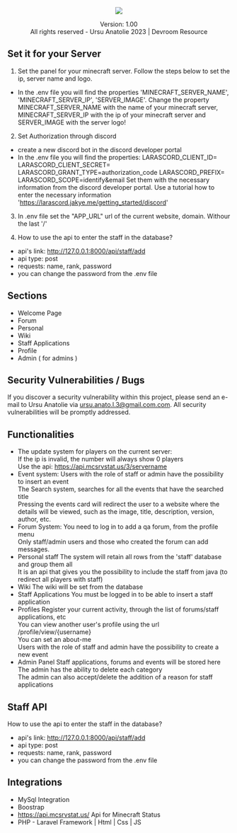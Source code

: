 <p align=center><a href="https://discord.gg/devroom"><img src="https://github.com/anatolieursu/teste/assets/104382017/5d94febd-d084-4271-b967-e99c79ef742f"></a>
</p>
<p align=center>Version: 1.00<br>All rights reserved - Ursu Anatolie 2023 | Devroom Resource</p>
<p></p>

## Set it for your Server
1. Set the panel for your minecraft server. Follow the steps below to set the ip, server name and logo.
- In the .env file you will find the properties 'MINECRAFT_SERVER_NAME', 'MINECRAFT_SERVER_IP', 'SERVER_IMAGE'. Change the property MINECRAFT_SERVER_NAME with the name of your minecraft server, MINECRAFT_SERVER_IP with the ip of your minecraft server and SERVER_IMAGE with the server logo!

2. Set Authorization through discord
- create a new discord bot in the discord developer portal
- In the .env file you will find the properties:
LARASCORD_CLIENT_ID=
LARASCORD_CLIENT_SECRET=
LARASCORD_GRANT_TYPE=authorization_code
LARASCORD_PREFIX=
LARASCORD_SCOPE=identify&email
Set them with the necessary information from the discord developer portal. Use a tutorial how to enter the necessary information 'https://larascord.jakye.me/getting_started/discord'

3. In .env file set the "APP_URL" url of the current website, domain. Withour the last '/'

4. How to use the api to enter the staff in the database?
- api's link: http://127.0.0.1:8000/api/staff/add
- api type: post
- requests: name, rank, password
- you can change the password from the .env file

## Sections
<ul>
  <li>Welcome Page</li>
  <li>Forum</li>
  <li>Personal</li>
  <li>Wiki</li>
  <li>Staff Applications</li>
  <li>Profile</li>
  <li>Admin ( for admins )</li>
</ul>

## Security Vulnerabilities / Bugs

If you discover a security vulnerability within this project, please send an e-mail to Ursu Anatolie via [ursu.anato.l.3@gmail.com.com](mailto:ursu.anato.l.3@gmail.com). All security vulnerabilities will be promptly addressed.

## Functionalities
- The update system for players on the current server: <br>
If the ip is invalid, the number will always show 0 players<br>
Use the api: https://api.mcsrvstat.us/3/servername<br>
- Event system:
Users with the role of staff or admin have the possibility to insert an event<br>
The Search system, searches for all the events that have the searched title<br>
Pressing the events card will redirect the user to a website where the details will be viewed, such as the image, title, description, version, author, etc.<br>
- Forum System:
You need to log in to add a qa forum, from the profile menu<br>
Only staff/admin users and those who created the forum can add messages.<br>
- Personal staff
The system will retain all rows from the 'staff' database and group them all<br>
It is an api that gives you the possibility to include the staff from java (to redirect all players with staff)<br>
- Wiki
The wiki will be set from the database<br>
- Staff Applications
You must be logged in to be able to insert a staff application<br>
- Profiles
Register your current activity, through the list of forums/staff applications, etc<br>
You can view another user's profile using the url /profile/view/{username}<br>
You can set an about-me<br>
Users with the role of staff and admin have the possibility to create a new event<br>
- Admin Panel
Staff applications, forums and events will be stored here<br>
The admin has the ability to delete each category<br>
The admin can also accept/delete the addition of a reason for staff applications<br>

## Staff API
How to use the api to enter the staff in the database?
- api's link: http://127.0.0.1:8000/api/staff/add
- api type: post
- requests: name, rank, password
- you can change the password from the .env file

## Integrations
- MySql Integration
- Boostrap
- https://api.mcsrvstat.us/ Api for Minecraft Status
- PHP - Laravel Framework | Html | Css | JS
